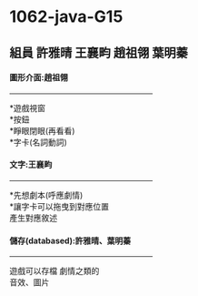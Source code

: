 # 1062-java-G15
組員 許雅晴 王襄畇 趙祖翎 葉明蓁
-
<h4>圖形介面:趙祖翎</h4><hr width=50%>
*遊戲視窗<br>
*按鈕<br>
*睜眼閉眼(再看看)<br>
*字卡(名詞動詞)<br>
<h4>文字:王襄畇</h4><hr width=50%>
*先想劇本(呼應劇情)<br>
*讓字卡可以拖曳到對應位置<br>
 產生對應敘述<br>
<h4>儲存(databased):許雅晴、葉明蓁</h4><hr width=50%>
遊戲可以存檔 劇情之類的<br>
音效、圖片<br>


